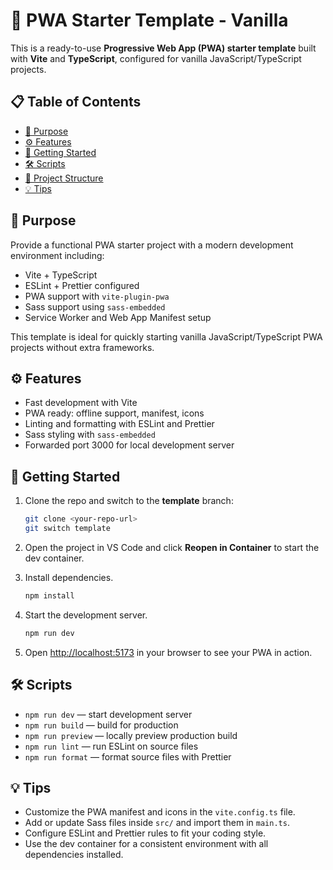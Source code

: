 # 🚀 PWA Starter Template - Vanilla

This is a ready-to-use **Progressive Web App (PWA) starter template** built with **Vite** and **TypeScript**, configured for vanilla JavaScript/TypeScript projects.

## 📋 Table of Contents

- [🎯 Purpose](#-purpose)
- [⚙️ Features](#-features)
- [🚀 Getting Started](#-getting-started)
- [🛠️ Scripts](#-scripts)
- [📁 Project Structure](#-project-structure)
- [💡 Tips](#-tips)

## 🎯 Purpose

Provide a functional PWA starter project with a modern development environment including:

- Vite + TypeScript
- ESLint + Prettier configured
- PWA support with `vite-plugin-pwa`
- Sass support using `sass-embedded`
- Service Worker and Web App Manifest setup

This template is ideal for quickly starting vanilla JavaScript/TypeScript PWA projects without extra frameworks.

## ⚙️ Features

- Fast development with Vite
- PWA ready: offline support, manifest, icons
- Linting and formatting with ESLint and Prettier
- Sass styling with `sass-embedded`
- Forwarded port 3000 for local development server

## 🚀 Getting Started

1. Clone the repo and switch to the **template** branch:
   ```bash
   git clone <your-repo-url>
   git switch template
   ```
2. Open the project in VS Code and click **Reopen in Container** to start the dev container.

3. Install dependencies.

   ```bash
   npm install
   ```

4. Start the development server.

   ```bash
   npm run dev
   ```

5. Open [http://localhost:5173](http://localhost:5173) in your browser to see your PWA in action.

## 🛠️ Scripts

- `npm run dev` — start development server
- `npm run build` — build for production
- `npm run preview` — locally preview production build
- `npm run lint` — run ESLint on source files
- `npm run format` — format source files with Prettier

## 💡 Tips

- Customize the PWA manifest and icons in the `vite.config.ts` file.
- Add or update Sass files inside `src/` and import them in `main.ts`.
- Configure ESLint and Prettier rules to fit your coding style.
- Use the dev container for a consistent environment with all dependencies installed.
